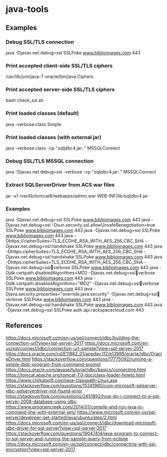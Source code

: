 # java-tools

## Examples

### Debug SSL/TLS connection
java -Djavax.net.debug=ssl SSLPoke www.biblioimages.com 443

### Print accepted client-side SSL/TLS ciphers
/usr/lib/jvm/java-7-oracle/bin/java Ciphers

### Print accepted server-side SSL/TLS ciphers
bash check_ssl.sh

### Print loaded classes (default)
java -verbose:class Simple

### Print loaded classes (with external jar)
java -verbose:class -cp "sqljdbc4.jar:." MSSQLConnect

### Debug SSL/TLS MSSQL connection
java -Djavax.net.debug=ssl -verbose -cp "sqljdbc4.jar:." MSSQLConnect

### Extract SQLServerDriver from ACS war files
jar -xf /var/lib/tomcat8/webapps/admin.war WEB-INF/lib/sqljdbc4.jar

### Examples

java -Djavax.net.debug=ssl SSLPoke www.biblioimages.com 443
java -Djavax.net.debug=ssl -Dsun.security.ssl.allowUnsafeRenegotiation=true SSLPoke www.biblioimages.com 443
java -Djavax.net.debug=ssl SSLPoke www.biblioimages.com 443 
java -Dhttps://cipherSuites=TLS_ECDHE_RSA_WITH_AES_256_CBC_SHA -Djavax.net.debug=ssl:handshake SSLPoke www.biblioimages.com 443
java -Dhttps.cipherSuites=TLS_ECDHE_RSA_WITH_AES_256_CBC_SHA -Djavax.net.debug=ssl:handshake SSLPoke www.biblioimages.com 443
java -Dhttps.cipherSuites=TLS_ECDHE_RSA_WITH_AES_256_CBC_SHA -Djavax.net.debug=ssl:handshake:verbose SSLPoke www.biblioimages.com 443
java -Djdk.certpath.disabledAlgorithms=MD2 -Djavax.net.debug=ssl:handshake:verbose SSLPoke www.biblioimages.com 443
java -Djdk.certpath.disabledAlgorithms="MD2" -Djavax.net.debug=ssl:handshake:verbose SSLPoke www.biblioimages.com 443
java -Djava.security.properties="override.java.security" -Djavax.net.debug=ssl:handshake:verbose SSLPoke www.biblioimages.com 443
java -Djavax.net.debug=ssl:handshake SSLPoke www.biblioimages.com 443
java -Djavax.net.debug=ssl SSLPoke auth.api.rackspacecloud.com 443

## References

https://docs.microsoft.com/en-us/sql/connect/jdbc/building-the-connection-url?view=sql-server-2017
https://docs.microsoft.com/en-us/sql/connect/jdbc/connection-url-sample?view=sql-server-2017
https://docs.oracle.com/cd/E11882_01/appdev.112/e13995/oracle/jdbc/OracleDriver.html
https://stackoverflow.com/questions/17775092/running-a-simple-jbdc-program-from-command-prompt
https://docs.oracle.com/javase/tutorial/jdbc/basics/connecting.html
https://tomcat.apache.org/tomcat-7.0-doc/class-loader-howto.html
https://www.chilkatsoft.com/java-classpath-Linux.asp
https://stackoverflow.com/questions/15241960/com-microsoft-sqlserver-jdbc-sqlserverdriver-not-found-error
https://stackoverflow.com/questions/2451892/how-do-i-connect-to-a-sql-server-2008-database-using-jdbc
https://www.programcreek.com/2014/01/compile-and-run-java-in-command-line-with-external-jars/
https://www.microsoft.com/en-us/sql-server/developer-get-started/java/ubuntu/step/2.html
https://docs.microsoft.com/en-us/sql/connect/jdbc/download-microsoft-jdbc-driver-for-sql-server?view=sql-server-2017
https://stackoverflow.com/questions/19047414/java-program-to-connect-to-sql-server-and-running-the-sample-query-from-eclipse
https://docs.microsoft.com/en-us/sql/connect/jdbc/connecting-with-ssl-encryption?view=sql-server-2017
